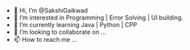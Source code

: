- 👋 Hi, I’m @SakshiGaikwad
- 👀 I’m interested in Programming | Error Solving | UI building.
- 🌱 I’m currently learning Java | Python | CPP
- 💞️ I’m looking to collaborate on ...
- 📫 How to reach me ...

<!---
SakshiGaikwad/SakshiGaikwad is a ✨ special ✨ repository because its `README.md` (this file) appears on your GitHub profile.
You can click the Preview link to take a look at your changes.
--->
